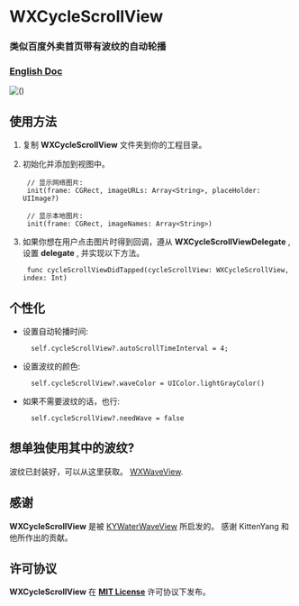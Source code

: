 # WXCycleScrollView

### 类似百度外卖首页带有波纹的自动轮播
### [English Doc](https://github.com/WelkinXie/WXCycleScrollView/blob/master/README.md)

![()](http://7xneqd.com1.z0.glb.clouddn.com/cycleScroll.gif)

## 使用方法
1. 复制 **WXCycleScrollView** 文件夹到你的工程目录。
2. 初始化并添加到视图中。

		// 显示网络图片:
		init(frame: CGRect, imageURLs: Array<String>, placeHolder: UIImage?)
		
		// 显示本地图片:
		init(frame: CGRect, imageNames: Array<String>)
		
3. 如果你想在用户点击图片时得到回调，遵从 **WXCycleScrollViewDelegate** , 设置 **delegate** , 并实现以下方法。

		func cycleScrollViewDidTapped(cycleScrollView: WXCycleScrollView, index: Int)
		
## 个性化
* 设置自动轮播时间:

		self.cycleScrollView?.autoScrollTimeInterval = 4;
		
* 设置波纹的颜色:

        self.cycleScrollView?.waveColor = UIColor.lightGrayColor()
       
* 如果不需要波纹的话，也行:

        self.cycleScrollView?.needWave = false
        
## 想单独使用其中的波纹?
波纹已封装好，可以从这里获取。 [WXWaveView](https://github.com/WelkinXie/WXWaveView).

## 感谢
**WXCycleScrollView** 是被 [KYWaterWaveView](https://github.com/KittenYang/KYWaterWaveView) 所启发的。 感谢 KittenYang 和他所作出的贡献。

## 许可协议
**WXCycleScrollView** 在 [**MIT License**](https://github.com/WelkinXie/WXCycleScrollView/blob/master/LICENSE) 许可协议下发布。
